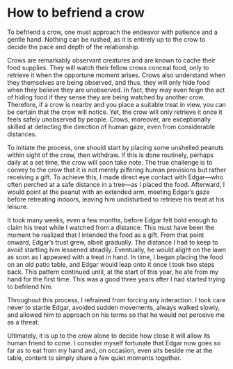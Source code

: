 # How to befriend a crow

To befriend a crow, one must approach the endeavor with patience and a gentle hand. Nothing can be rushed, as it is entirely up to the crow to decide the pace and depth of the relationship.

Crows are remarkably observant creatures and are known to cache their food supplies. They will watch their fellow crows conceal food, only to retrieve it when the opportune moment arises. Crows also understand when they themselves are being observed, and thus, they will only hide food when they believe they are unobserved. In fact, they may even feign the act of hiding food if they sense they are being watched by another crow. Therefore, if a crow is nearby and you place a suitable treat in view, you can be certain that the crow will notice. Yet, the crow will only retrieve it once it feels safely unobserved by people. Crows, moreover, are exceptionally skilled at detecting the direction of human gaze, even from considerable distances.

To initiate the process, one should start by placing some unshelled peanuts within sight of the crow, then withdraw. If this is done routinely, perhaps daily at a set time, the crow will soon take note. The true challenge is to convey to the crow that it is not merely pilfering human provisions but rather receiving a gift. To achieve this, I made direct eye contact with Edgar—who often perched at a safe distance in a tree—as I placed the food. Afterward, I would point at the peanut with an extended arm, meeting Edgar’s gaze before retreating indoors, leaving him undisturbed to retrieve his treat at his leisure.

It took many weeks, even a few months, before Edgar felt bold enough to claim his treat while I watched from a distance. This must have been the moment he realized that I intended the food as a gift. From that point onward, Edgar’s trust grew, albeit gradually. The distance I had to keep to avoid startling him lessened steadily. Eventually, he would alight on the lawn as soon as I appeared with a treat in hand. In time, I began placing the food on an old patio table, and Edgar would leap onto it once I took two steps back. This pattern continued until, at the start of this year, he ate from my hand for the first time. This was a good three years after I had started trying to befriend him.

Throughout this process, I refrained from forcing any interaction. I took care never to startle Edgar, avoided sudden movements, always walked slowly, and allowed him to approach on his terms so that he would not perceive me as a threat.

Ultimately, it is up to the crow alone to decide how close it will allow its human friend to come. I consider myself fortunate that Edgar now goes so far as to eat from my hand and, on occasion, even sits beside me at the table, content to simply share a few quiet moments together.
